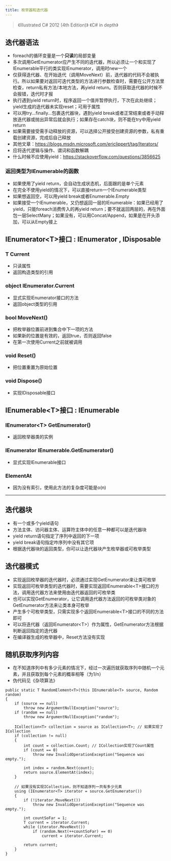 ```yaml
---
title: 枚举器和迭代器
---
```


> 《Illustrated C\# 2012 (4th Edition)》
> 《C\# in depth》

迭代器语法
----------

* foreach的循环变量是一个**只读**的局部变量
* 多次调用GetEnumerator应产生不同的迭代器，所以必须让一个和实现了IEnumerable平行的类实现IEnumerator，调用时new一个
* 仅获得迭代器、在开始迭代（调用MoveNext）前，迭代器的代码不会被执行。所以如果要对返回可迭代类型的方法进行参数检查时，需要在公开方法里检查，return私有方法/本地方法，再yield return。否则获取迭代器的时候不会报错，迭代时才报
* 执行遇到yield return时，程序返回一个值并暂停执行，下次在此处继续；yield生成的迭代器未实现reset；可用于属性
* 可以用try...finally...包裹迭代器块，遇到yield break或者正常结束或者手动释放迭代器或抛出异常后就会执行；如果存在catch块，则不能在try中用yield return
* 如果需要接受需手动释放的资源，可以选择公开接受创建资源的参数，私有重载创建资源，完成后自己释放
* 其他文章：https://blogs.msdn.microsoft.com/ericlippert/tag/Iterators/
* 应将迭代逻辑与操作、谓词和函数解耦
* 什么时候不应使用yield：https://stackoverflow.com/questions/3856625

### 返回类型为IEnumerable的函数

* 如果使用了yield return，会自动生成状态机，后面跟的是单个元素
* 在完全不使用yield的情况下，可以直接return一个IEnumerable类型
* 如果想返回空，可以用yield break或者Enumerable.Empty
* 如果接受一个IEnumerable，又仍想返回一层的IEnumerable：如果已经用了yield，只能foreach消费传入的再yield return；要不就返回两层的，再在外面包一层SelectMany；如果没有，可以用Concat/Append，如果是在开头添加，可以从Empty接上

IEnumerator\<T\>接口 : IEnumerator , IDisposable
------------------------------------------------

### T Current

* 只读属性
* 返回构造类型的引用

### object IEnumerator.Current

* 显式实现IEnumerator接口的方法
* 返回object类型的引用

### bool MoveNext()

* 把枚举器位置前进到集合中下一项的方法
* 如果新的位置是有效的，返回true，否则返回false
* 在第一次使用Current之前就被调用

### void Reset()

* 把位置重置为原始位置

### void Dispose()

* 实现IDisposable接口

IEnumerable\<T\>接口 : IEnumerable
----------------------------------

### IEnumerator\<T\> GetEnumerator()

* 返回枚举器类的实例

### IEnumerator IEnumerable.GetEnumerator()

* 显式实现IEnumerable接口

### ElementAt

* 因为没有索引，使用此方法的复杂度可能是o(n)

* * * * *

迭代器块
--------

* 有一个或多个yield语句
* 方法主体、访问器主体、运算符主体中的任意一种都可以是迭代器块
* yield return语句指定了序列中返回的下一项
* yield break语句指定咋序列中没有其它项
* 根据迭代器块的返回类型，你可以让迭代器块产生枚举器或可枚举类型

迭代器模式
----------

* 实现返回枚举器的迭代器时，必须通过实现GetEnumerator来让类可枚举
* 实现返回可枚举类型的迭代器时，需要实现返回IEnumerable\<T\>接口的方法，调用迭代器方法来使用由迭代器返回的可枚举类
* 也可以实现GetEnumerator，让它调用迭代器方法返回的可枚举类对象的GetEnumerator方法来让类本身可枚举
* 产生多个可枚举类型，只需实现多个返回IEnumerable\<T\>接口的不同的方法即可
* 可以将迭代器（返回IEnumerator\<T\>）作为属性，GetEnumerator方法根据判断返回指定的迭代器
* 在编译器生成的枚举器中，Reset方法没有实现

随机获取序列内容
----------------

* 在不知道序列中有多少元素的情况下，经过一次遍历就获取序列中随机一个元素，并且获取到每个元素的概率相等（为1/n）
* 伪代码见《杂项算法》

``` {.wp-block-preformatted}
public static T RandomElement<T>(this IEnumerable<T> source, Random random)
{
    if (source == null)
        throw new ArgumentNullException("source");
    if (random == null)
        throw new ArgumentNullException("random");

    ICollection<T> collection = source as ICollection<T>; // 如果实现了ICollection
    if (collection != null)
    {
        int count = collection.Count; // ICollection实现了Count属性
        if (count == 0)
            throw new InvalidOperationException("Sequence was empty.");

        int index = random.Next(count);
        return source.ElementAt(index);
    }

    // 如果没有实现ICollection，则不知道序列一共有多少元素
    using (IEnumerator<T> iterator = source.GetEnumerator())
    {
        if (!iterator.MoveNext())
            throw new InvalidOperationException("Sequence was empty.");

        int countSoFar = 1;
        T current = iterator.Current;
        while (iterator.MoveNext())
            if (random.Next(++countSoFar) == 0)
                current = iterator.Current;

        return current;
    }
}
```


